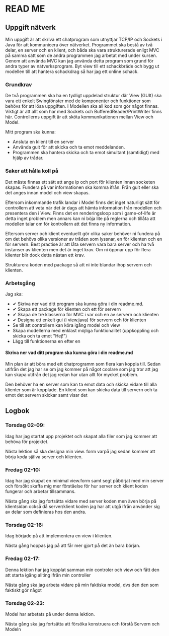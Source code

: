 # READ ME

## Uppgift nätverk

Min uppgift är att skriva ett chatprogram som utnyttjar TCP/IP
och Sockets i Java för att kommunicera över nätverket. 
Programmet ska bestå av två delar, en server och en klient, 
och båda ska vara strukturerade enligt MVC på samma sätt som
de andra programmen jag arbetat med under kursen. 
Genom att använda MVC kan jag använda detta program som grund 
för andra typer av nätverksprogram. 
Byt view till ett schackbräde och bygg ut modellen till att 
hantera schackdrag så har jag ett online schack.

### Grundkrav

De två programmen ska ha en tydligt uppdelad struktur där 
View (GUIt) ska vara ett enkelt Swingfönster med de 
komponenter och funktioner som behövs för att lösa uppgiften. 
I Modellen ska all kod som gör något finnas. 
Viktigt är att allt som har med Sockets och 
BufferedReader/PrintWriter finns här. Controllerns 
uppgift är att sköta kommunikationen mellan View och Model.

Mitt program ska kunna:

* Ansluta en klient till en server
* Använda guit för att skicka och ta emot meddelanden.
* Programmen ska hantera skicka och ta emot simultant (samtidigt) med hjälp av trådar.

### Saker att hålla koll på

Det måste finnas ett sätt att ange ip och port för klienten 
innan socketen skapas. Fundera på var informationen ska 
komma ifrån. 
Från guit eller ska det anges innan model och view skapas.

Eftersom inkommande trafik landar i Model finns det inget 
naturligt sätt för controllern att veta när det är dags att
hämta information från modellen och presentera den i View. 
Finns det en renderingsloop som i game-of-life är detta inget
problem men annars kan ni böja lite på reglerna och tillåta
att modellen talar om för kontrollern att det finns ny
information.

Eftersom server och klient eventuellt gör olika saker behöver 
ni fundera på om det behövs olika versioner av tråden som 
lyssnar, en för klienten och en för servern. 
Best practise är att låta servern vara bara server och ha
två instanser av klienten men det är inget krav. 
Om ni öppnar upp för flera klienter blir dock detta 
nästan ett krav.

Strukturera koden med package så att ni inte blandar ihop
servern och klienten.

### Arbetsgång
Jag ska:
* ✔ Skriva ner vad ditt program ska kunna göra i din readme.md. 
* ✔ Skapa ett package för klienten och ett för servern 
* ✔ Skapa de tre klasserna för MVC i var och en av servern och klienten 
* ✔ Designa ett enkelt gui (i view.java) för servern och för klienten
* Se till att controllern kan köra igång model och view
* Skapa modellerna med enklast möjliga funktionalitet (uppkoppling och skicka och ta emot "Hej!")
* Lägg till funktionerna en efter en

#### Skriva ner vad ditt program ska kunna göra i din readme.md

Min plan är att böra med ett chatprogramm som flera kan 
koppla till. Sedan utifrån det jag har se om jag kommer 
på något coolare som jag tror att jag kan skapa utifrån
det jag redan har utan allt för mycket problem.

Den behöver ha en server som kan ta emot data och skicka 
vidare till alla klienter som är kopplade. 
En klient som kan skicka data till servern och ta emot det 
servern skickar samt visar det 

## Logbok

### Torsdag 02-09:
Idag har jag startat upp projektet och skapat alla filer
som jag kommer att behöva för projektet. 

Nästa lektion så ska designa min view. form varpå jag sedan kommer att
börja koda själva server och klienten.

### Fredag 02-10:
Idag har jag skapat en minimal view.form samt segt 
påbörjat med min server och försökt skaffa mig mer 
förståelse för hur server och klient koden fungerar och
arbetar tillsammans.

Nästa gång ska jag fortsätta vidare med server koden men
även börja på klientsidan också då server/klient koden jag
har att utgå ifrån använder sig av delar som definieras 
hos den andra. 

### Torsdag 02-16:
Idag började på att implementera en view i klienten.

Nästa gång hoppas jag på att får mer gjort på det än bara 
början.

### Fredag 02-17:
Denna lektion har jag kopplat samman min controler och view och fått den att
starta igång allting ifrån min controller

Nästa gång ska jag arbeta vidare på min faktiska model, dvs den den som faktiskt
gör något 

### Torsdag 02-23:
Model har arbetats på under denna lektion.

Nästa gång ska jag fortsätta att försöka konstruera och förstå Servern och Modeln



